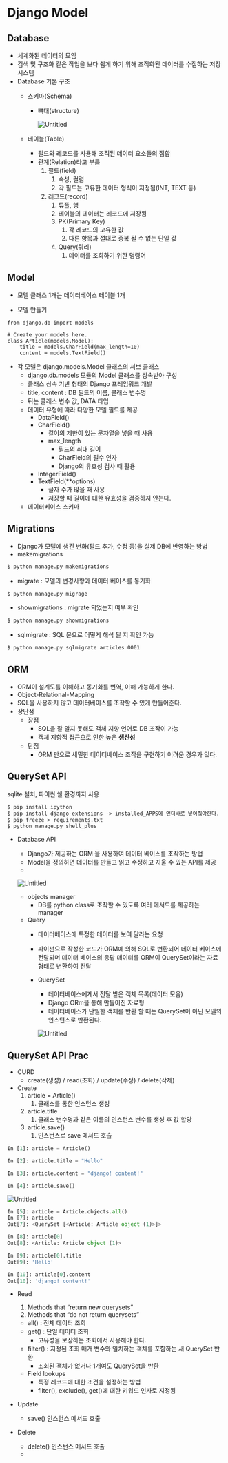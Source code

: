 # Django Model

## Database

- 체계화된 데이터의 모임
- 검색 및 구조화 같은 작업을 보다 쉽게 하기 위해 조직화된 데이터를 수집하는 저장 시스템
- Database 기본 구조
    - 스키마(Schema)
        - 뼈대(structure)
            
            ![Untitled](https://s3.us-west-2.amazonaws.com/secure.notion-static.com/375c8e3e-e614-405c-b180-6a8028676ff6/Untitled.png?X-Amz-Algorithm=AWS4-HMAC-SHA256&X-Amz-Content-Sha256=UNSIGNED-PAYLOAD&X-Amz-Credential=AKIAT73L2G45EIPT3X45%2F20230321%2Fus-west-2%2Fs3%2Faws4_request&X-Amz-Date=20230321T000806Z&X-Amz-Expires=86400&X-Amz-Signature=a059c0236c224ddf9d78bbe3a3d28297e428b3f7a4a0a3a9e822747121744e09&X-Amz-SignedHeaders=host&response-content-disposition=filename%3D%22Untitled.png%22&x-id=GetObject)
            
    - 테이블(Table)
        - 필드와 레코드를 사용해 조직된 데이터 요소들의 집합
        - 관계(Relation)라고 부름
            1. 필드(field)
                1. 속성, 컬럼
                2. 각 필드는 고유한 데이터 형식이 지정됨(INT, TEXT 등)
            2. 레코드(record)
                1. 튜플, 행
                2. 테이블의 데이터는 레코드에 저장됨
                3. PK(Primary Key)
                    1. 각 레코드의 고유한 값
                    2. 다른 항목과 절대로 중복 될 수 없는 단일 값
                4. Query(쿼리)
                    1. 데이터를 조회하기 위한 명령어

## Model

- 모델 클래스 1개는 데이터베이스 테이블 1개

- 모델 만들기

```
from django.db import models

# Create your models here.
class Article(models.Model):
    title = models.CharField(max_length=10)
    content = models.TextField()
```

- 각 모델은 django.models.Model 클래스의 서브 클래스
    - django.db.models 모듈의 Model 클래스를 상속받아 구성
    - 클래스 상속 기반 형태의 Django 프레임워크 개발
    - title, content : DB 필드의 이름, 클래스 변수명
    - 뒤는 클래스 변수 값, DATA 타입
    - 데이터 유형에 따라 다양한 모델 필드를 제공
        - DataField()
        - CharField()
            - 길이의 제한이 있는 문자열을 넣을 때 사용
            - max_length
                - 필드의 최대 길이
                - CharField의 필수 인자
                - Django의 유효성 검사 때 활용
        - IntegerField()
        - TextField(**options)
            - 글자 수가 많을 때 사용
            - 저장할 때 길이에 대한 유효성을 검증하지 안는다.
    - 데이터베이스 스키마

## Migrations

- Django가 모델에 생긴 변화(필드 추가, 수정 등)을 실제 DB에 반영하는 방법
- makemigrations

```html
$ python manage.py makemigrations
```

- migrate : 모델의 변경사항과 데이터 베이스를 동기화

```html
$ python manage.py migrage
```

- showmigrations : migrate 되었는지 여부 확인

```html
$ python manage.py showmigrations
```

- sqlmigrate : SQL 문으로 어떻게 해석 될 지 확인 가능

```html
$ python manage.py sqlmigrate articles 0001
```

## ORM

- ORM이 설계도를 이해하고 동기화를 번역, 이해 가능하게 한다.
- Object-Relational-Mapping
- SQL을 사용하지 않고 데이터베이스를 조작할 수 있게 만들어준다.
- 장단점
    - 장점
        - SQL을 잘 알지 못해도 객체 지향 언어로 DB 조작이 가능
        - 객체 지향적 접근으로 인한 높은 **생산성**
    - 단점
        - ORM 만으로 세밀한 데이터베이스 조작을 구현하기 어려운 경우가 있다.

## QuerySet API

sqlite 설치, 파이썬 쉘 환경까지 사용

```html
$ pip install ipython
$ pip install django-extensions -> installed_APPS에 언더바로 넣어줘야한다.
$ pip freeze > requirements.txt
$ python manage.py shell_plus
```

- Database API
    - Django가 제공하는 ORM 을 사용하여 데이터 베이스를 조작하는 방법
    - Model을 정의하면 데이터를 만들고 읽고 수정하고 지울 수 있는 API를 제공
    - 
    
    ![Untitled](https://s3.us-west-2.amazonaws.com/secure.notion-static.com/58964a65-0510-4171-b538-5d37593ae3c8/Untitled.png?X-Amz-Algorithm=AWS4-HMAC-SHA256&X-Amz-Content-Sha256=UNSIGNED-PAYLOAD&X-Amz-Credential=AKIAT73L2G45EIPT3X45%2F20230321%2Fus-west-2%2Fs3%2Faws4_request&X-Amz-Date=20230321T000822Z&X-Amz-Expires=86400&X-Amz-Signature=0f781e9bd0524d82d4b4f559966360e7ac7599f22985ffad2c5be02c2038684f&X-Amz-SignedHeaders=host&response-content-disposition=filename%3D%22Untitled.png%22&x-id=GetObject)
    
    - objects manager
        - DB를 python class로 조작할 수 있도록 여러 메서드를 제공하는  manager
    - Query
        - 데이터베이스에 특정한 데이터를 보여 달라는 요청
        - 파이썬으로 작성한 코드가 ORM에 의해 SQL로 변환되어 데이터 베이스에 전달되며 데이터 베이스의 응답 데이터를 ORM이 QuerySet이라는 자료 형태로 변환하여 전달
        - QuerySet
            - 데이터베이스에게서 전달 받은 객체 목록(데이터 모음)
            - Django ORm을 통해 만들어진 자료형
            - 데이터베이스가 단일한 객체를 반환 할 때는 QuerySet이 아닌 모델의 인스턴스로 반환된다.
            
            ![Untitled](https://s3.us-west-2.amazonaws.com/secure.notion-static.com/426cfbc4-8f32-4424-b860-adc73b592174/Untitled.png?X-Amz-Algorithm=AWS4-HMAC-SHA256&X-Amz-Content-Sha256=UNSIGNED-PAYLOAD&X-Amz-Credential=AKIAT73L2G45EIPT3X45%2F20230321%2Fus-west-2%2Fs3%2Faws4_request&X-Amz-Date=20230321T000838Z&X-Amz-Expires=86400&X-Amz-Signature=714bd5f883135063a94e49581018bcfdaa4498da9b3d33fe0f70dfbb11d55a32&X-Amz-SignedHeaders=host&response-content-disposition=filename%3D%22Untitled.png%22&x-id=GetObject)
            
        

## QuerySet API Prac

- CURD
    - create(생성) / read(조회) / update(수정) / delete(삭제)
- Create
    1. article = Article()
        1. 클래스를 통한 인스턴스 생성
    2. article.title
        1. 클래스 변수명과 같은 이름의 인스턴스 변수를 생성 후 값 할당
    3. article.save()
        1. 인스턴스로 save 메서드 호출

```python
In [1]: article = Article()

In [2]: article.title = "Hello"

In [3]: article.content = "django! content!"

In [4]: article.save()
```

![Untitled](https://s3.us-west-2.amazonaws.com/secure.notion-static.com/3af55f1d-f593-490f-9dc2-f59672f9d061/Untitled.png?X-Amz-Algorithm=AWS4-HMAC-SHA256&X-Amz-Content-Sha256=UNSIGNED-PAYLOAD&X-Amz-Credential=AKIAT73L2G45EIPT3X45%2F20230321%2Fus-west-2%2Fs3%2Faws4_request&X-Amz-Date=20230321T000849Z&X-Amz-Expires=86400&X-Amz-Signature=3974472e9888446a8d580a70e3ddfaa1971e1d24064c9b3b6f8aa76f8075d925&X-Amz-SignedHeaders=host&response-content-disposition=filename%3D%22Untitled.png%22&x-id=GetObject)

```python
In [5]: article = Article.objects.all()
In [7]: article
Out[7]: <QuerySet [<Article: Article object (1)>]>

In [8]: article[0]
Out[8]: <Article: Article object (1)>

In [9]: article[0].title
Out[9]: 'Hello'

In [10]: article[0].content
Out[10]: 'django! content!'
```

- Read
    1. Methods that “return new querysets”
    2. Methods that “do not return querysets”
    - all() : 전체 데이터 조회
    - get() : 단일 데이터 조회
        - 고유성을 보장하는 조회에서 사용해야 한다.
    - filter() : 지정된 조회 매개 변수와 일치하는 객체를 포함하는 새 QuerySet 반환
        - 조회된 객체가 없거나 1개여도 QuerySet을 반환
    - Field lookups
        - 특정 레코드에 대한 조건을 설정하는 방법
        - filter(), exclude(), get()에 대한 키워드 인자로 지정됨

- Update
    - save() 인스턴스 메서드 호출
- Delete
    - delete() 인스턴스 메서드 호출
    -